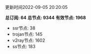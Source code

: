 更新时间2022-09-05 20:20:05

**总订阅: 64**
**总节点: 9344**
**有效节点: 1968**
- ssr节点: 38
- trojan节点: 145
- v2ray节点: 1602
- ss节点: 183
